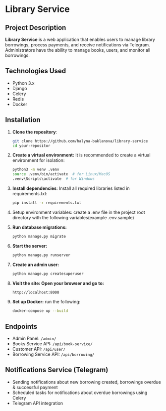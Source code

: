# Library Service

## Project Description

**Library Service** is a web application that enables users to manage library borrowings, process payments, and receive notifications via Telegram. Administrators have the ability to manage books, users, and monitor all borrowings.

## Technologies Used

- Python 3.x
- Django
- Celery
- Redis
- Docker

## Installation

1. **Clone the repository**:

   ```bash
   git clone https://github.com/halyna-baklanova/library-service
   cd your-repositor

2. **Create a virtual environment:**
   It is recommended to create a virtual environment for isolation:

    ```bash
    python3 -m venv .venv
    source .venv/bin/activate  # for Linux/MacOS
    .venv\Scripts\activate  # for Windows 

3. **Install dependencies**: Install all required libraries listed in requirements.txt:

    ```bash
    pip install -r requirements.txt
   
4. Setup environment variables: create a .env file in the project root directory with the following variables(example .env.sample)

5. **Run database migrations:**
    ```bash
    python manage.py migrate

6. **Start the server:**
    ```bash
    python manage.py runserver

7. **Create an admin user:**
    ```bash
    python manage.py createsuperuser

8. **Visit the site: Open your browser and go to:**
    ```bash
    http://localhost:8000

9. **Set up Docker:** run the following:

    ```bash
    docker-compose up --build


## Endpoints

- Admin Panel: `/admin/`
- Books Service API: `/api/book-service/`
- Customer API: `/api/user/`
- Borrowing Service API: `/api/borrowing/`


## Notifications Service (Telegram)

- Sending notifications about new borrowing created, borrowings overdue & successful payment
- Scheduled tasks for notifications about overdue borrowings using Сelery
- Telegram API integration

